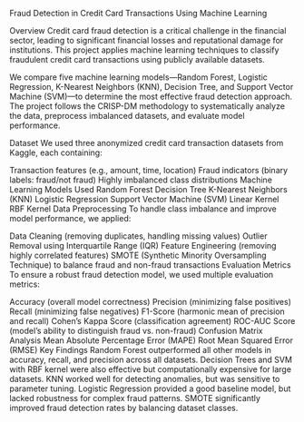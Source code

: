 Fraud Detection in Credit Card Transactions Using Machine Learning

Overview
Credit card fraud detection is a critical challenge in the financial sector, leading to significant financial losses and reputational damage for institutions. This project applies machine learning techniques to classify fraudulent credit card transactions using publicly available datasets.

We compare five machine learning models—Random Forest, Logistic Regression, K-Nearest Neighbors (KNN), Decision Tree, and Support Vector Machine (SVM)—to determine the most effective fraud detection approach. The project follows the CRISP-DM methodology to systematically analyze the data, preprocess imbalanced datasets, and evaluate model performance.

Dataset
We used three anonymized credit card transaction datasets from Kaggle, each containing:

Transaction features (e.g., amount, time, location)
Fraud indicators (binary labels: fraud/not fraud)
Highly imbalanced class distributions
Machine Learning Models Used
Random Forest
Decision Tree
K-Nearest Neighbors (KNN)
Logistic Regression
Support Vector Machine (SVM)
Linear Kernel
RBF Kernel
Data Preprocessing
To handle class imbalance and improve model performance, we applied:

Data Cleaning (removing duplicates, handling missing values)
Outlier Removal using Interquartile Range (IQR)
Feature Engineering (removing highly correlated features)
SMOTE (Synthetic Minority Oversampling Technique) to balance fraud and non-fraud transactions
Evaluation Metrics
To ensure a robust fraud detection model, we used multiple evaluation metrics:

Accuracy (overall model correctness)
Precision (minimizing false positives)
Recall (minimizing false negatives)
F1-Score (harmonic mean of precision and recall)
Cohen’s Kappa Score (classification agreement)
ROC-AUC Score (model’s ability to distinguish fraud vs. non-fraud)
Confusion Matrix Analysis
Mean Absolute Percentage Error (MAPE)
Root Mean Squared Error (RMSE)
Key Findings
Random Forest outperformed all other models in accuracy, recall, and precision across all datasets.
Decision Trees and SVM with RBF kernel were also effective but computationally expensive for large datasets.
KNN worked well for detecting anomalies, but was sensitive to parameter tuning.
Logistic Regression provided a good baseline model, but lacked robustness for complex fraud patterns.
SMOTE significantly improved fraud detection rates by balancing dataset classes.
